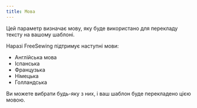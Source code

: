 ```yaml
---
title: Мова
---
```


Цей параметр визначає мову, яку буде використано для перекладу тексту на вашому шаблоні.

Наразі FreeSewing підтримує наступні мови:

- Англійська мова
- Іспанська
- Французька
- Німецька
- Голландська

Ви можете вибрати будь-яку з них, і ваш шаблон буде перекладено цією мовою.

